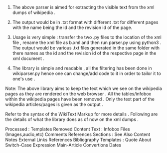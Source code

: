 1. The above parser is aimed for extracting the visible text from the xml dumps of wikipedia .

2. The output would be in .txt format with different .txt for different pages with the name being the id and the revision id of the page. 

3. Usage is very simple : transfer the two .py files to the location of the xml file , rename the xml file as b.xml and then run parser.py using python3 . The output would be various .txt files generated in the same folder with there names as the id and the revision id of the respective page in the xml document .

4. The library is simple and readable , all the filtering has been done in wikiparser.py hence one can change/add code to it in order to tailor it to one's use .

Note: The above library aims to keep the text which we see on the wikipedia pages as they are rendered on the web browser . All the tables/infobox within the wikipedia pages have been removed . Only the text part of the wikipedia articles/pages is given as the output .


Refer to the syntax of the WikiText Markup for more details .
Following are the details of what the library does as of now on the xml dumps .

Processed :
	Templates
Removed Content Text :
	Infobox
	Files (Images,audio,etc)
	Comments
	References
	Sections :
		See Also Content
		Notes
		External Links
		References
		Bibliography
	Templates :
		Quote
		About
		Switch-Case
		Expression
		Main-Article 
		Convertions
		Dates

